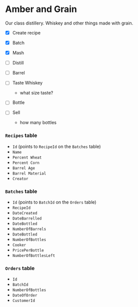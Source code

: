 # Amber and Grain
Our class distillery. Whiskey and other things made with grain.

- [x] Create recipe

- [x] Batch

- [x] Mash

- [ ] Distill

- [ ] Barrel

- [ ] Taste Whiskey
  - what size taste?

- [ ] Bottle

- [ ] Sell
  - how many bottles

### `Recipes` table
- `Id` (points to `RecipeId` on the `Batches` table)
- `Name`
- `Percent Wheat`
- `Percent Corn`
- `Barrel Age`
- `Barrel Material`
- `Creator`

### `Batches` table
- `Id` (points to `BatchId` on the `Orders` table)
- `RecipeId`
- `DateCreated`
- `DateBarrelled`
- `DateBottled`
- `NumberOfBarrels`
- `DateBottled`
- `NumberOfBottles`
- `Cooker`
- `PricePerBottle`
- `NumberOfBottlesLeft`

### `Orders` table
- `Id`
- `BatchId`
- `NumberOfBottles`
- `DateOfOrder`
- `CustomerId`
  
  
  
  
  
  
  
  
  
  
  
  
  
  
  
  
  
  
  
  
  
  
